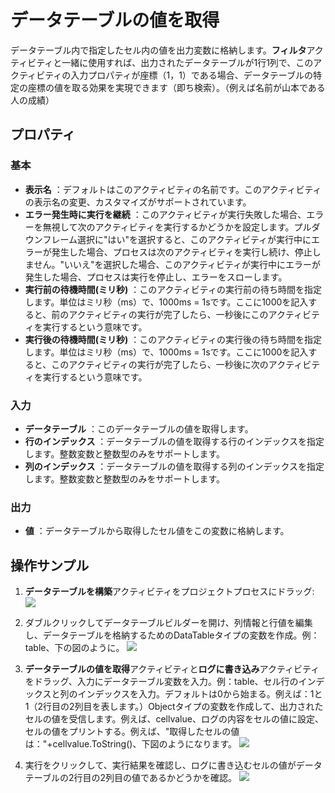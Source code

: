 # データテーブルの値を取得

データテーブル内で指定したセル内の値を出力変数に格納します。**フィルタ**アクティビティと一緒に使用すれば、出力されたデータテーブルが1行1列で、このアクティビティの入力プロパティが座標（1，1）である場合、データテーブルの特定の座標の値を取る効果を実現できます（即ち検索）。（例えば名前が山本である人の成績）

## プロパティ

### 基本

- **表示名** ：デフォルトはこのアクティビティの名前です。このアクティビティの表示名の変更、カスタマイズがサポートされています。
- **エラー発生時に実行を継続** ：このアクティビティが実行失敗した場合、エラーを無視して次のアクティビティを実行するかどうかを設定します。プルダウンフレーム選択に"はい"を選択すると、このアクティビティが実行中にエラーが発生した場合、プロセスは次のアクティビティを実行し続け、停止しません。"いいえ"を選択した場合、このアクティビティが実行中にエラーが発生した場合、プロセスは実行を停止し、エラーをスローします。
- **実行前の待機時間(ミリ秒)** ：このアクティビティの実行前の待ち時間を指定します。単位はミリ秒（ms）で、1000ms = 1sです。ここに1000を記入すると、前のアクティビティの実行が完了したら、一秒後にこのアクティビティを実行するという意味です。
- **実行後の待機時間(ミリ秒)** ：このアクティビティの実行後の待ち時間を指定します。単位はミリ秒（ms）で、1000ms = 1sです。ここに1000を記入すると、このアクティビティの実行が完了したら、一秒後に次のアクティビティを実行するという意味です。


### 入力

- **データテーブル** ：このデータテーブルの値を取得します。
- **行のインデックス** ：データテーブルの値を取得する行のインデックスを指定します。整数変数と整数型のみをサポートします。
- **列のインデックス** ：データテーブルの値を取得する列のインデックスを指定します。整数変数と整数型のみをサポートします。

### 出力
- **値** ：データテーブルから取得したセル値をこの変数に格納します。

## 操作サンプル

1. **データテーブルを構築**アクティビティをプロジェクトプロセスにドラッグ:
![](https://docimages.blob.core.chinacloudapi.cn/images/Activities/BulidDataTable20201224.png)

2. ダブルクリックしてデータテーブルビルダーを開け、列情報と行値を編集し、データテーブルを格納するためのDataTableタイプの変数を作成。例：table、下の図のように。
![](https://docimages.blob.core.chinacloudapi.cn/images/Activities/RemoveDuplicateRow20201228.png)

3. **データテーブルの値を取得**アクティビティと**ログに書き込み**アクティビティをドラッグ、入力にデータテーブル変数を入力。例：table、セル行のインデックスと列のインデックスを入力。デフォルトは0から始まる。例えば：1と1（2行目の2列目を表します。）Objectタイプの変数を作成して、出力されたセルの値を受信します。例えば、cellvalue、ログの内容をセルの値に設定、セルの値をプリントする。例えば、"取得したセルの値は："+cellvalue.ToString()、下図のようになります。
![](https://docimages.blob.core.chinacloudapi.cn/images/Activities/GetValueDataTable20201229.png)

4. 実行をクリックして、実行結果を確認し、ログに書き込むセルの値がデータテーブルの2行目の2列目の値であるかどうかを確認。
![](https://docimages.blob.core.chinacloudapi.cn/images/Activities/GetValueDataTable2020122902.png)
